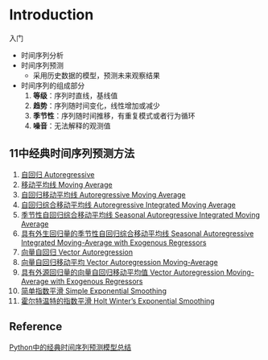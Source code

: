 # Introduction

入门

- 时间序列分析
- 时间序列预测
    - 采用历史数据的模型，预测未来观察结果
- 时间序列的组成部分
    1. **等级**：序列时直线，基线值
    2. **趋势**：序列随时间变化，线性增加或减少
    3. **季节性**：序列随时间推移，有重复模式或者行为循环
    4. **噪音**：无法解释的观测值


## 11中经典时间序列预测方法
1. [自回归 Autoregressive](AR/README.md)
2. [移动平均线 Moving Average](MA/README.md)
3. [自回归移动平均线 Autoregressive Moving Average](ARMA/README.md)
4. [自回归综合移动平均线 Autoregressive Integrated Moving Average](ARIMA/README.md)
5. [季节性自回归综合移动平均线 Seasonal Autoregressive Integrated Moving Average](SARIMA/README.md)
6. [具有外生回归量的季节性自回归综合移动平均线 Seasonal Autoregressive Integrated Moving-Average with Exogenous Regressors](SARIMAX/README.md)
7. [向量自回归 Vector Autoregression](VAR/README.md)
8. [向量自回归移动平均 Vector Autoregression Moving-Average](VARMA/README.md)
9. [具有外源回归量的向量自回归移动平均值 Vector Autoregression Moving-Average with Exogenous Regressors](VARMAX/README.md)
10. [简单指数平滑 Simple Exponential Smoothing](SES/README.md)
11. [霍尔特温特的指数平滑 Holt Winter’s Exponential Smoothing](HWES/README.md)

## Reference
[Python中的经典时间序列预测模型总结](https://mp.weixin.qq.com/s/uhaTHGlfGZCTnWfWEa4tBQ)